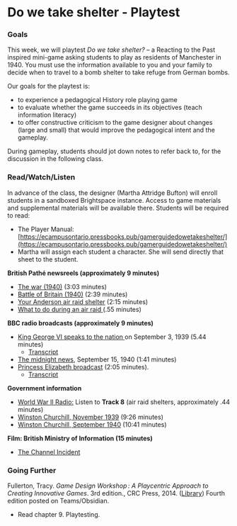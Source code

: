 # Do we take shelter - Playtest

### Goals

This week, we will playtest _Do we take shelter? –_ a Reacting to the Past inspired mini-game asking students to play as residents of Manchester in 1940. You must use the information available to you and your family to decide when to travel to a bomb shelter to take refuge from German bombs.&#x20;

Our goals for the playtest is:

* to experience a pedagogical History role playing game
* to evaluate whether the game succeeds in its objectives (teach information literacy)
* to offer constructive criticism to the game designer about changes (large and small) that would improve the pedagogical intent and the gameplay.&#x20;

During gameplay, students should jot down notes to refer back to, for the discussion in the following class.&#x20;

### Read/Watch/Listen

In advance of the class, the designer (Martha Attridge Bufton) will enroll students in a sandboxed Brightspace instance. Access to game materials and supplemental materials will be available there. Students will be required to read:

* The Player Manual: [https://ecampusontario.pressbooks.pub/gamerguidedowetakeshelter/](https://ecampusontario.pressbooks.pub/gamerguidedowetakeshelter/)
* Martha will assign each student a character. She will send directly that sheet to the student.&#x20;

**British Pathé newsreels (approximately 9 minutes)**

* [The war (1940)](https://youtu.be/JzA0XEPwOIE)  (3:03 minutes)
* [Battle of Britain (1940)](https://www.youtube.com/watch?v=4SofXiuyNyg)  (2:39 minutes)
* [Your Anderson air raid shelter](https://www.youtube.com/watch?v=rHyxP3epU-w) (2:15 minutes)
* [What to do during an air raid ](https://www.youtube.com/watch?v=mHep5WA9qqU) (.55 minutes)

**BBC radio broadcasts  (approximately 9 minutes)**

* [King George VI speaks to the nation ](https://www.youtube.com/watch?v=anqVda6XveI\&amp;list=PL9wsAmGh5ZsLknJx2TlaRp\_0I2GtQ1KBQ\&amp;index=4)on September 3, 1939 (5.44 minutes)
  * [Transcript](https://brightspace.carleton.ca/content/enforced/240110-Do\_we\_take\_shelter/Do%20we%20take%20shelter%20Evaluating%20information/Video%20transcripts%20\(primary%20sources\)/King%20Georg%20VI%20September%201940%20speech%20transcript.pdf?isCourseFile=true\&ou=240110)
* [The midnight news](https://www.youtube.com/watch?v=xQN0ua5o4Ps\&list=PL9wsAmGh5ZsJzMg-HNfCR0hTV0WdYHB-4), September 15, 1940 (1:41 minutes)  &#x20;
* [Princess Elizabeth broadcast](https://www.youtube.com/watch?v=89CJ\_8lqDdA) (2:05 minutes).
  * [Transcript](https://brightspace.carleton.ca/content/enforced/240110-Do\_we\_take\_shelter/Do%20we%20take%20shelter%20Evaluating%20information/Video%20transcripts%20\(primary%20sources\)/Princess%20Elizabeth%20broadcasts%20to%20the%20nation%20on%20Children's%20Hour%201940.pdf?isCourseFile=true\&ou=240110)

**Government information**

* [World War II Radio:](https://archive.org/details/WartimeRadio1940/1940-10-05BbcRobinDuffInAirRaidShelter.mp3)  Listen to **Track 8** (air raid shelters, approximately .44 minutes)
* [Winston Churchill, November 1939](https://www.youtube.com/watch?v=p7H2pB8rsyE)  (9:26 minutes)
* [Winston Churchill, September 1940](https://www.youtube.com/watch?v=oeRiuNGJiSE) (10:41 minutes)

**Film: British Ministry of Information (15 minutes)**

* [The Channel Incident](https://film.iwmcollections.org.uk/record/18067)

### Going Further

Fullerton, Tracy. _Game Design Workshop : A Playcentric Approach to Creating Innovative Games_. 3rd edition., CRC Press, 2014. ([Library](https://ocul-crl.primo.exlibrisgroup.com/permalink/01OCUL\_CRL/hgdufh/alma991022762704305153)) Fourth edition posted on Teams/Obsidian.&#x20;

* Read chapter 9. Playtesting.&#x20;
